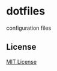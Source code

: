 dotfiles
========

configuration files


## License ##

[MIT License](http://kylemiller.com/mit-license)
